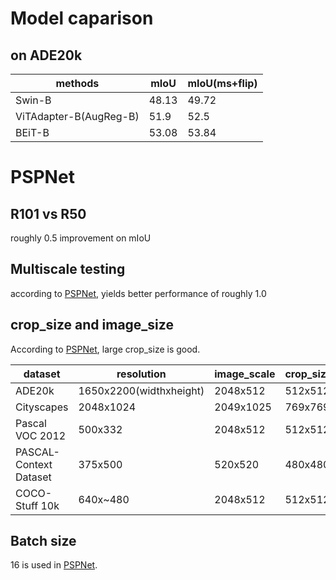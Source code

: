 # Model caparison
## on ADE20k
| methods | mIoU | mIoU(ms+flip) |
| ---- | ---- | ---- |
| Swin-B |  48.13 | 49.72 |
| ViTAdapter-B(AugReg-B)| 51.9 | 52.5 |
| BEiT-B | 53.08 | 53.84 | 
# PSPNet
## R101 vs R50
roughly 0.5 improvement on mIoU
## Multiscale testing
according to [PSPNet](https://arxiv.org/pdf/1612.01105.pdf), yields better performance of roughly 1.0
## crop_size and image_size
According to [PSPNet](https://arxiv.org/pdf/1612.01105.pdf), large crop_size is good.

| dataset | resolution | image_scale | crop_size |
| ---- | ---- | ---- | ---- |
| ADE20k | 1650x2200(widthxheight) | 2048x512 | 512x512|
| Cityscapes | 2048x1024 | 2049x1025 | 769x769 |
| Pascal VOC 2012 | 500x332 | 2048x512 | 512x512 |
| PASCAL-Context Dataset | 375x500 | 520x520 | 480x480 |
| COCO-Stuff 10k | 640x~480 | 2048x512 | 512x512 |
## Batch size
16 is used in [PSPNet](https://arxiv.org/pdf/1612.01105.pdf).



